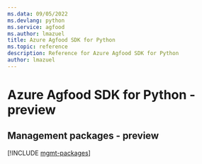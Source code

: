 ```yaml
---
ms.data: 09/05/2022
ms.devlang: python
ms.service: agfood
ms.author: lmazuel
title: Azure Agfood SDK for Python
ms.topic: reference
description: Reference for Azure Agfood SDK for Python
author: lmazuel
---
```

# Azure Agfood SDK for Python - preview

## Management packages - preview
[!INCLUDE [mgmt-packages](agfood-mgmt-index.md)]